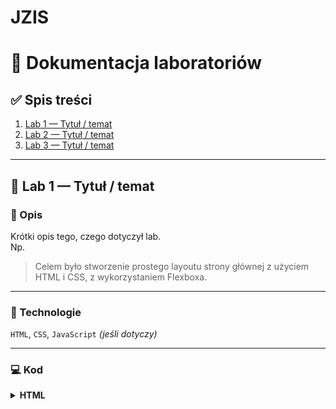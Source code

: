 # JZIS

# 📘 Dokumentacja laboratoriów

## ✅ Spis treści
1. [Lab 1 — Tytuł / temat](#lab-1---tytuł--temat)
2. [Lab 2 — Tytuł / temat](#lab-2---tytuł--temat)
3. [Lab 3 — Tytuł / temat](#lab-3---tytuł--temat)

---

## 🧪 Lab 1 — Tytuł / temat <a name="lab-1---tytuł--temat"></a>

### 📄 Opis  
Krótki opis tego, czego dotyczył lab.  
Np.  
> Celem było stworzenie prostego layoutu strony głównej z użyciem HTML i CSS, z wykorzystaniem Flexboxa.

---

### 🔧 Technologie  
`HTML`, `CSS`, `JavaScript` *(jeśli dotyczy)*

---

### 💻 Kod

<details>
<summary><strong>HTML</strong></summary>

```html
<!DOCTYPE html>
<html lang="pl">
<head>
  <meta charset="UTF-8" />
  <title>Moja Strona</title>
  <link rel="stylesheet" href="style.css" />
</head>
<body>
  <header>
    <h1>Witaj!</h1>
  </header>
</body>
</html>
</details>
<details>
<summary><strong>CSS</strong></summary>
body {
  display: flex;
  flex-direction: column;
  min-height: 100vh;
  margin: 0;
  font-family: sans-serif;
}
header, footer {
  background-color: #333;
  color: white;
  padding: 1em;
  text-align: center;
}
main {
  flex: 1;
  padding: 2em;
}
</details>
🖼️ Podgląd

Lab 2 — Formularz logowania

📄 Opis

Stworzenie prostego formularza logowania z walidacją po stronie przeglądarki. Formularz sprawdza, czy pola zostały uzupełnione.

🔧 Technologie

HTML, CSS, JavaScript

💻 Kod
